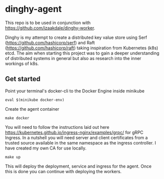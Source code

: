 # dinghy-agent

This repo is to be used in conjunction with https://github.com/izaakdale/dinghy-worker.

Dinghy is my attempt to create a distributed key value store using Serf (https://github.com/hashicorp/serf) and Raft (https://github.com/hashicorp/raft) taking inspiration from Kubernetes (k8s) etcd.
The aim when starting this project was to gain a deeper understanding of distributed systems in general but also as research into the inner workings of k8s.

## Get started

Point your terminal's docker-cli to the Docker Engine inside minikube

```eval $(minikube docker-env)```

Create the agent container

```make docker```

You will need to follow the instructions laid out here https://kubernetes.github.io/ingress-nginx/examples/grpc/ for gRPC Ingress. In a nutshell you will need server and client certificates from a trusted source available in the same namespace as the ingress controller. I have created my own CA for use locally.

```make up```

This will deploy the deployment, service and ingress for the agent. Once this is done you can continue with deploying the workers.
